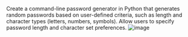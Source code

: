 Create a command-line password generator in Python that generates random passwords based on user-defined criteria, such as length and character types (letters, numbers, symbols). Allow users to specify password length and character set preferences.
![image](https://github.com/user-attachments/assets/4c9b9220-01e2-43a3-88b9-666c3763819a)
